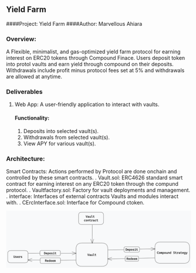 ## Yield Farm

####Project: Yield Farm
####Author: Marvellous Ahiara

### Overview:

A Flexible, minimalist, and gas-optimized yield farm protocol for earning interest on ERC20 tokens through Compound Finace.
Users deposit token into protol vaults and earn yield through compound on their deposits. Withdrawals include profit minus protocol fees set at 5% and withdrawals are allowed at anytime.

### Deliverables

1. Web App: A user-friendly application to interact with vaults.
   #### Functionality:
   1. Deposits into selected vault(s).
   2. Withdrawals from selected vault(s).
   3. View APY for various vault(s).

### Architecture:

Smart Contracts: Actions performed by Protocol are done onchain and controlled by these smart contracts.
. Vault.sol: ERC4626 standard smart contract for earning interest on any ERC20 token through the compund protocol.
. Vaultfactory.sol: Factory for vault deployments and management.
. interface: Interfaces of external contracts Vaults and modules interact with.
. CErcInterface.sol: Interface for Compound ctoken.

![](Untitled-2022-09-13-21101.png)
